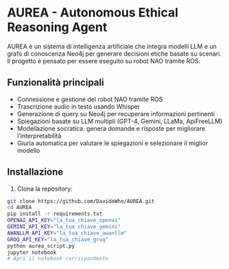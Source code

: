 # AUREA - Autonomous Ethical Reasoning Agent

AUREA è un sistema di intelligenza artificiale che integra modelli LLM e un grafo di conoscenza Neo4j per generare decisioni etiche basate su scenari. Il progetto è pensato per essere eseguito su robot NAO tramite ROS.

## Funzionalità principali

- Connessione e gestione del robot NAO tramite ROS
- Trascrizione audio in testo usando Whisper
- Generazione di query su Neo4j per recuperare informazioni pertinenti
- Spiegazioni basate su LLM multipli (GPT-4, Gemini, LLaMa, ApiFreeLLM)
- Modellazione socratica: genera domande e risposte per migliorare l’interpretabilità
- Giuria automatica per valutare le spiegazioni e selezionare il miglior modello

## Installazione

1. Clona la repository:
```bash
git clone https://github.com/DavideWho/AUREA.git
cd AUREA
pip install -r requirements.txt
OPENAI_API_KEY="la_tua_chiave_openai"
GEMINI_API_KEY="la_tua_chiave_gemini"
AWANLLM_API_KEY="la_tua_chiave_awanllm"
GROQ_API_KEY="la_tua_chiave_groq"
python aurea_script.py
jupyter notebook
# Apri il notebook corrispondente
